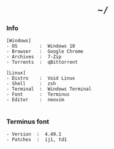 <h1 align="center"><code>~/</code></h1>

### Info

```
[Windows]
- OS        :  Windows 10
- Browser   :  Google Chrome
- Archives  :  7-Zip
- Torrents  :  qBittorrent

[Linux]
- Distro    :  Void Linux
- Shell     :  zsh
- Terminal  :  Windows Terminal
- Font      :  Terminus
- Editor    :  neovim
```

<h1/>

### Terminus font

```
- Version  :  4.49.1
- Patches  :  ij1, td1
```
